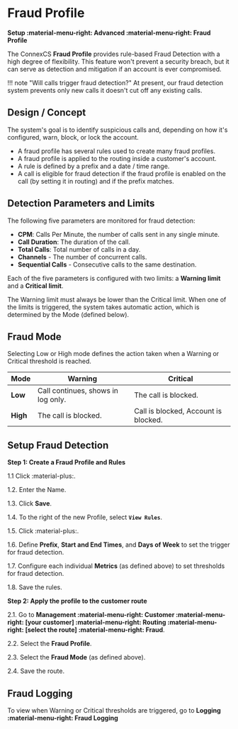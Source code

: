 # Fraud Profile

**Setup :material-menu-right: Advanced :material-menu-right: Fraud Profile**

The ConnexCS **Fraud Profile** provides rule-based Fraud Detection with a high degree of flexibility. This feature won't prevent a security breach, but it can serve as detection and mitigation if an account is ever compromised.

!!! note "Will calls trigger fraud detection?"
    At present, our fraud detection system prevents only new calls it doesn't cut off any existing calls.

## Design / Concept

The system's goal is to identify suspicious calls and, depending on how it's configured, warn, block, or lock the account.

* A fraud profile has several rules used to create many fraud profiles.
* A fraud profile is applied to the routing inside a customer's account.
* A rule is defined by a prefix and a date / time range.
* A call is eligible for fraud detection if the fraud profile is enabled on the call (by setting it in routing) and if the prefix matches.

## Detection Parameters and Limits

The following five parameters are monitored for fraud detection:

* **CPM**: Calls Per Minute, the number of calls sent in any single minute.
* **Call Duration**: The duration of the call.
* **Total Calls**: Total number of calls in a day.
* **Channels** - The number of concurrent calls.
* **Sequential Calls** - Consecutive calls to the same destination.

Each of the five parameters is configured with two limits: a **Warning limit** and a **Critical limit**.

The Warning limit must always be lower than the Critical limit. When one of the limits is triggered, the system takes automatic action, which is determined by the Mode (defined below).

## Fraud Mode

Selecting Low or High mode defines the action taken when a Warning or Critical threshold is reached.

| Mode | Warning                            | Critical                             |
|------|------------------------------------|--------------------------------------|
| **Low**  | Call continues, shows in log only. | The call is blocked.                     |
| **High** | The call is blocked.                   | Call is blocked, Account is blocked. |

## Setup Fraud Detection

**Step 1: Create a Fraud Profile and Rules**

1.1 Click :material-plus:.

1.2. Enter the Name.

1.3. Click **Save**.

1.4. To the right of the new Profile, select **`View Rules`**.

1.5. Click :material-plus:.

1.6. Define **Prefix**, **Start and End Times**, and **Days of Week** to set the trigger for fraud detection.

1.7. Configure each individual **Metrics** (as defined above) to set thresholds for fraud detection.

1.8. Save the rules.

**Step 2: Apply the profile to the customer route**

2.1. Go to **Management :material-menu-right: Customer :material-menu-right: [your customer] :material-menu-right: Routing :material-menu-right: [select the route] :material-menu-right: Fraud**.

2.2. Select the **Fraud Profile**.

2.3. Select the **Fraud Mode** (as defined above).

2.4. Save the route.

## Fraud Logging

To view when Warning or Critical thresholds are triggered, go to **Logging :material-menu-right: Fraud Logging**
